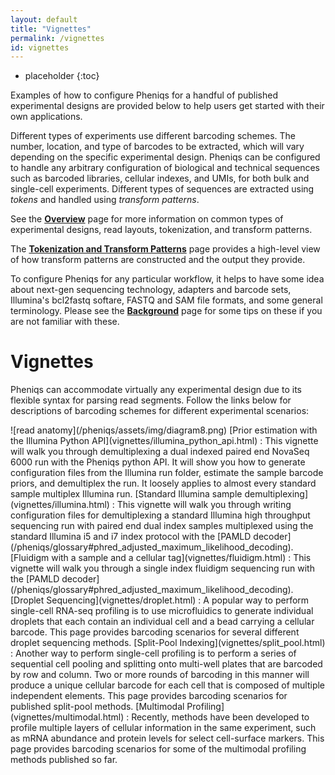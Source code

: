 ```yaml
---
layout: default
title: "Vignettes"
permalink: /vignettes
id: vignettes
---
```


* placeholder
{:toc}

Examples of how to configure Pheniqs for a handful of published experimental designs are provided below to help users get started with their own applications.

Different types of experiments use different barcoding schemes. The number, location, and type of barcodes to be extracted, which will vary depending on the specific experimental design. Pheniqs can be configured to handle any arbitrary configuration of biological and technical sequences such as barcoded libraries, cellular indexes, and UMIs, for both bulk and single-cell experiments. Different types of sequences are extracted using _tokens_ and handled using _transform patterns_.

See the [**Overview**](overview.html) page for more information on common types of experimental designs, read layouts, tokenization, and transform patterns.

The [**Tokenization and Transform Patterns**](tokenization.html) page provides a high-level view of how transform patterns are constructed and the output they provide.

To configure Pheniqs for any particular workflow, it helps to have some idea about next-gen sequencing technology, adapters and barcode sets, Illumina's bcl2fastq softare, FASTQ and SAM file formats, and some general terminology. Please see the [**Background**](background.html) page for some tips on these if you are not familiar with these.


# Vignettes

Pheniqs can accommodate virtually any experimental design due to its flexible syntax for parsing read segments. Follow the links below for descriptions of barcoding schemes for different experimental scenarios:

<a name="illumina_python_api" />
![read anatomy](/pheniqs/assets/img/diagram8.png)
[Prior estimation with the Illumina Python API](vignettes/illumina_python_api.html)
: This vignette will walk you through demultiplexing a dual indexed paired end NovaSeq 6000 run with the Pheniqs python API. It will show you how to generate configuration files from the Illumina run folder, estimate the sample barcode priors, and demultiplex the run. It loosely applies to almost every standard sample multiplex Illumina run.

<a name="standard_illumina" />
[Standard Illumina sample demultiplexing](vignettes/illumina.html)
: This vignette will walk you through writing configuration files for demultiplexing a standard Illumina high throughput sequencing run with paired end dual index samples multiplexed using the standard Illumina i5 and i7 index protocol with the [PAMLD decoder](/pheniqs/glossary#phred_adjusted_maximum_likelihood_decoding).

<a name="fluidigm" />
[Fluidigm with a sample and a cellular tag](vignettes/fluidigm.html)
: This vignette will walk you through a single index fluidigm sequencing run with the [PAMLD decoder](/pheniqs/glossary#phred_adjusted_maximum_likelihood_decoding).

<a name="droplet" />
[Droplet Sequencing](vignettes/droplet.html)
: A popular way to perform single-cell RNA-seq profiling is to use microfluidics to generate individual droplets that each contain an individual cell and a bead carrying a cellular barcode. This page provides barcoding scenarios for several different droplet sequencing methods.

<a name="split-pool" />
[Split-Pool Indexing](vignettes/split_pool.html)
: Another way to perform single-cell profiling is to perform a series of sequential cell pooling and splitting onto multi-well plates that are barcoded by row and column. Two or more rounds of barcoding in this manner will produce a unique cellular barcode for each cell that is composed of multiple independent elements. This page provides barcoding scenarios for published split-pool methods.

<a name="multimodal" />
[Multimodal Profiling](vignettes/multimodal.html)
: Recently, methods have been developed to profile multiple layers of cellular information in the same experiment, such as mRNA abundance and protein levels for select cell-surface markers. This page provides barcoding scenarios for some of the multimodal profiling methods published so far.

